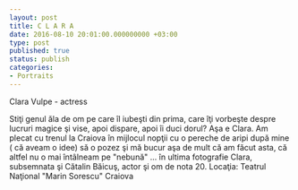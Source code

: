 ```yaml
---
layout: post
title: C L A R A
date: 2016-08-10 20:01:00.000000000 +03:00
type: post
published: true
status: publish
categories:
- Portraits
---
```

Clara Vulpe - actress

Stiţi genul ăla de om pe care îl iubeşti din prima, care îţi vorbeşte despre lucruri magice şi vise, apoi dispare, apoi îi duci dorul? Aşa e Clara. Am plecat cu trenul la Craiova în mijlocul nopţii cu o pereche de aripi după mine ( că aveam o idee) să o pozez şi mă bucur aşa de mult că am făcut asta, că altfel nu o mai întâlneam pe "nebună"
... în ultima fotografie Clara, subsemnata şi Cătalin Băicuş, actor şi om de nota 20.
Locaţia: Teatrul Naţional "Marin Sorescu" Craiova
